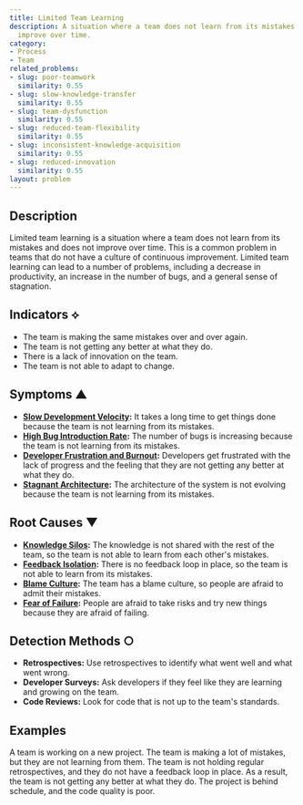 ```yaml
---
title: Limited Team Learning
description: A situation where a team does not learn from its mistakes and does not
  improve over time.
category:
- Process
- Team
related_problems:
- slug: poor-teamwork
  similarity: 0.55
- slug: slow-knowledge-transfer
  similarity: 0.55
- slug: team-dysfunction
  similarity: 0.55
- slug: reduced-team-flexibility
  similarity: 0.55
- slug: inconsistent-knowledge-acquisition
  similarity: 0.55
- slug: reduced-innovation
  similarity: 0.55
layout: problem
---
```


## Description
Limited team learning is a situation where a team does not learn from its mistakes and does not improve over time. This is a common problem in teams that do not have a culture of continuous improvement. Limited team learning can lead to a number of problems, including a decrease in productivity, an increase in the number of bugs, and a general sense of stagnation.

## Indicators ⟡
- The team is making the same mistakes over and over again.
- The team is not getting any better at what they do.
- There is a lack of innovation on the team.
- The team is not able to adapt to change.

## Symptoms ▲
- **[Slow Development Velocity](slow-development-velocity.md):** It takes a long time to get things done because the team is not learning from its mistakes.
- **[High Bug Introduction Rate](high-bug-introduction-rate.md):** The number of bugs is increasing because the team is not learning from its mistakes.
- **[Developer Frustration and Burnout](developer-frustration-and-burnout.md):** Developers get frustrated with the lack of progress and the feeling that they are not getting any better at what they do.
- **[Stagnant Architecture](stagnant-architecture.md):** The architecture of the system is not evolving because the team is not learning from its mistakes.

## Root Causes ▼
- **[Knowledge Silos](knowledge-silos.md):** The knowledge is not shared with the rest of the team, so the team is not able to learn from each other's mistakes.
- **[Feedback Isolation](feedback-isolation.md):** There is no feedback loop in place, so the team is not able to learn from its mistakes.
- **[Blame Culture](blame-culture.md):** The team has a blame culture, so people are afraid to admit their mistakes.
- **[Fear of Failure](fear-of-failure.md):** People are afraid to take risks and try new things because they are afraid of failing.

## Detection Methods ○
- **Retrospectives:** Use retrospectives to identify what went well and what went wrong.
- **Developer Surveys:** Ask developers if they feel like they are learning and growing on the team.
- **Code Reviews:** Look for code that is not up to the team's standards.

## Examples
A team is working on a new project. The team is making a lot of mistakes, but they are not learning from them. The team is not holding regular retrospectives, and they do not have a feedback loop in place. As a result, the team is not getting any better at what they do. The project is behind schedule, and the code quality is poor.

